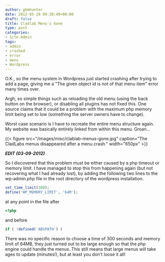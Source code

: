```yaml
---
author: gbmhunter
date: 2012-05-20 09:30:49+00:00
draft: false
title: Cladlab Menu's Gone
type: post
categories:
- Site Admin
tags:
- admin
- crashed
- error
- menu
- Wordpress
---
```


O.K., so the menu system in Wordpress just started crashing after trying to add a page, giving me a "The given object id is not of that menu item" error many times over.

Argh, so simple things such as reloading the old menu (using the back button on the browser), or disabling all plugins has not fixed this. One source claims that it could be a problem with the maximum php memory limit being set to low (something the server owners have to change).

Worst case scenario is I have to recreate the entire menu structure again. My website was basically entirely linked from within this menu. Groan...

{{< figure src="/images/misc/clablab-menus-gone.jpg" caption="The CladLabs menus disappeared after a menu crash."  width="650px" >}}

_**EDIT (03-09-2012)**_

So I discovered that this problem must be either caused by a php timeout or memory limit. I have managed to stop this from happening again (but not recovering what I had already lost), by adding the following two lines to the wp-admin.php file in the root directory of the wordpress installation.

```php
set_time_limit(300);
define('WP_MEMORY_LIMIT', '64M');
```

at any point in the file after

```php
<?php
```

and before

```php
if ( !defined('ABSPATH') )
```

There was no specific reason to choose a time of 300 seconds and memory limit of 64MB, they just turned out to be large enough so that the php engine could handle the menus. This still means that large menus will take ages to update (minutes!), but at least you don't loose it all!
